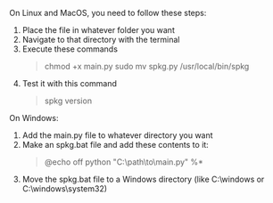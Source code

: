 On Linux and MacOS, you need to follow these steps:
  1. Place the file in whatever folder you want
  2. Navigate to that directory with the terminal
  3. Execute these commands
     > chmod +x main.py
     > sudo mv spkg.py /usr/local/bin/spkg
  4. Test it with this command
     > spkg version


On Windows:
  1. Add the main.py file to whatever directory you want
  2. Make an spkg.bat file and add these contents to it:
     > @echo off
     > python "C:\path\to\main.py" %*
  3. Move the spkg.bat file to a Windows directory (like C:\windows or C:\windows\system32)
